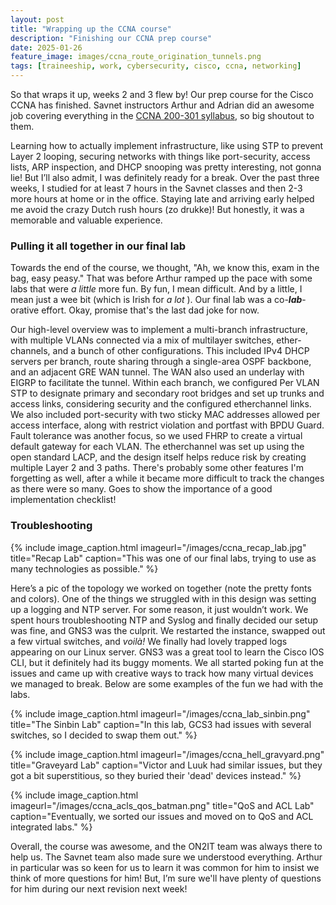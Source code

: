 ```yaml
---
layout: post
title: "Wrapping up the CCNA course"
description: "Finishing our CCNA prep course"
date: 2025-01-26
feature_image: images/ccna_route_origination_tunnels.png
tags: [traineeship, work, cybersecurity, cisco, ccna, networking]
---
```

So that wraps it up, weeks 2 and 3 flew by! Our prep course for the Cisco CCNA has finished. Savnet instructors Arthur and Adrian did an awesome job covering everything in the [CCNA 200-301 syllabus](), so big shoutout to them.

Learning how to actually implement infrastructure, like using STP to prevent Layer 2 looping, securing networks with things like port-security, access lists, ARP inspection, and DHCP snooping was pretty interesting, not gonna lie! But I’ll also admit, I was definitely ready for a break. Over the past three weeks, I studied for at least 7 hours in the Savnet classes and then 2-3 more hours at home or in the office. Staying late and arriving early helped me avoid the crazy Dutch rush hours (zo drukke)! But honestly, it was a memorable and valuable experience.

### Pulling it all together in our final lab

Towards the end of the course, we thought, "Ah, we know this, exam in the bag, easy peasy." That was before Arthur ramped up the pace with some labs that were *a little* more fun. By fun, I mean difficult. And by a little, I mean just a wee bit (which is Irish for *a lot* ). Our final lab was a co-***lab***-orative effort. Okay, promise that's the last dad joke for now.

Our high-level overview was to implement a multi-branch infrastructure, with multiple VLANs connected via a mix of multilayer switches, ether-channels, and a bunch of other configurations. This included IPv4 DHCP servers per branch, route sharing through a single-area OSPF backbone, and an adjacent GRE WAN tunnel. The WAN also used an underlay with EIGRP to facilitate the tunnel. Within each branch, we configured Per VLAN STP to designate primary and secondary root bridges and set up trunks and access links, considering security and the configured etherchannel links. We also included port-security with two sticky MAC addresses allowed per access interface, along with restrict violation and portfast with BPDU Guard. Fault tolerance was another focus, so we used FHRP to create a virtual default gateway for each VLAN. The etherchannel was set up using the open standard LACP, and the design itself helps reduce risk by creating multiple Layer 2 and 3 paths. There's probably some other features I'm forgetting as well, after a while it became more difficult to track the changes as there were so many. Goes to show the importance of a good implementation checklist!

### Troubleshooting

{% include image_caption.html imageurl="/images/ccna_recap_lab.jpg" title="Recap Lab" caption="This was one of our final labs, trying to use as many technologies as possible." %}

Here’s a pic of the topology we worked on together (note the pretty fonts and colors). One of the things we struggled with in this design was setting up a logging and NTP server. For some reason, it just wouldn’t work. We spent hours troubleshooting NTP and Syslog and finally decided our setup was fine, and GNS3 was the culprit. We restarted the instance, swapped out a few virtual switches, and *voilà!* We finally had lovely trapped logs appearing on our Linux server. GNS3 was a great tool to learn the Cisco IOS CLI, but it definitely had its buggy moments. We all started poking fun at the issues and came up with creative ways to track how many virtual devices we managed to break. Below are some examples of the fun we had with the labs.

{% include image_caption.html imageurl="/images/ccna_lab_sinbin.png" title="The Sinbin Lab" caption="In this lab, GCS3 had issues with several switches, so I decided to swap them out." %}

{% include image_caption.html imageurl="/images/ccna_hell_gravyard.png" title="Graveyard Lab" caption="Victor and Luuk had similar issues, but they got a bit superstitious, so they buried their 'dead' devices instead." %}

{% include image_caption.html imageurl="/images/ccna_acls_qos_batman.png" title="QoS and ACL Lab" caption="Eventually, we sorted our issues and moved on to QoS and ACL integrated labs." %}

Overall, the course was awesome, and the ON2IT team was always there to help us. The Savnet team also made sure we understood everything. Arthur in particular was so keen for us to learn it was common for him to insist we think of more questions for him! But, I’m sure we'll have plenty of questions for him during our next revision next week!
